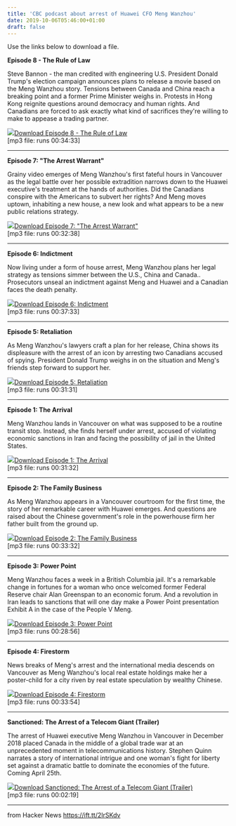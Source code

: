 ```yaml
---
title: 'CBC podcast about arrest of Huawei CFO Meng Wanzhou'
date: 2019-10-06T05:46:00+01:00
draft: false
---
```


Use the links below to download a file.

**Episode 8 - The Rule of Law**  
  
Steve Bannon - the man credited with engineering U.S. President Donald Trump's election campaign announces plans to release a movie based on the Meng Wanzhou story. Tensions between Canada and China reach a breaking point and a former Prime Minister weighs in. Protests in Hong Kong reignite questions around democracy and human rights. And Canadians are forced to ask exactly what kind of sacrifices they're willing to make to appease a trading partner.

[![](https://www.cbc.ca/podcasting/images/icon-mp3.gif)Download Episode 8 - The Rule of Law](http://cbc.mc.tritondigital.com/CBC_SANCTIONED_THE_ARREST_OF_A_TELECOM_GIANT_P/media/sanctioned-SD8uCBkD-20190927.mp3)  
\[mp3 file: runs 00:34:33\]

* * *

**Episode 7: "The Arrest Warrant"**  
  
Grainy video emerges of Meng Wanzhou's first fateful hours in Vancouver as the legal battle over her possible extradition narrows down to the Huawei executive's treatment at the hands of authorities. Did the Canadians conspire with the Americans to subvert her rights? And Meng moves uptown, inhabiting a new house, a new look and what appears to be a new public relations strategy.

[![](https://www.cbc.ca/podcasting/images/icon-mp3.gif)Download Episode 7: "The Arrest Warrant"](http://cbc.mc.tritondigital.com/CBC_SANCTIONED_THE_ARREST_OF_A_TELECOM_GIANT_P/media/sanctioned-30WoZbSE-20190919.mp3)  
\[mp3 file: runs 00:32:38\]

* * *

**Episode 6: Indictment**  
  
Now living under a form of house arrest, Meng Wanzhou plans her legal strategy as tensions simmer between the U.S., China and Canada.. Prosecutors unseal an indictment against Meng and Huawei and a Canadian faces the death penalty.

[![](https://www.cbc.ca/podcasting/images/icon-mp3.gif)Download Episode 6: Indictment](http://cbc.mc.tritondigital.com/CBC_SANCTIONED_THE_ARREST_OF_A_TELECOM_GIANT_P/media/sanctioned-G5xQ8WFb-20190503.mp3)  
\[mp3 file: runs 00:37:33\]

* * *

**Episode 5: Retaliation**  
  
As Meng Wanzhou's lawyers craft a plan for her release, China shows its displeasure with the arrest of an icon by arresting two Canadians accused of spying. President Donald Trump weighs in on the situation and Meng's friends step forward to support her.

[![](https://www.cbc.ca/podcasting/images/icon-mp3.gif)Download Episode 5: Retaliation](http://cbc.mc.tritondigital.com/CBC_SANCTIONED_THE_ARREST_OF_A_TELECOM_GIANT_P/media/sanctioned-ATPE6DMK-20190427.mp3)  
\[mp3 file: runs 00:31:31\]

* * *

**Episode 1: The Arrival**  
  
Meng Wanzhou lands in Vancouver on what was supposed to be a routine transit stop. Instead, she finds herself under arrest, accused of violating economic sanctions in Iran and facing the possibility of jail in the United States.

[![](https://www.cbc.ca/podcasting/images/icon-mp3.gif)Download Episode 1: The Arrival](http://cbc.mc.tritondigital.com/CBC_SANCTIONED_THE_ARREST_OF_A_TELECOM_GIANT_P/media/sanctioned-R4SlwqJ2-20190412.mp3)  
\[mp3 file: runs 00:31:32\]

* * *

**Episode 2: The Family Business**  
  
As Meng Wanzhou appears in a Vancouver courtroom for the first time, the story of her remarkable career with Huawei emerges. And questions are raised about the Chinese government's role in the powerhouse firm her father built from the ground up.

[![](https://www.cbc.ca/podcasting/images/icon-mp3.gif)Download Episode 2: The Family Business](http://cbc.mc.tritondigital.com/CBC_SANCTIONED_THE_ARREST_OF_A_TELECOM_GIANT_P/media/sanctioned-5sBA866c-20190416.mp3)  
\[mp3 file: runs 00:33:32\]

* * *

**Episode 3: Power Point**  
  
Meng Wanzhou faces a week in a British Columbia jail. It's a remarkable change in fortunes for a woman who once welcomed former Federal Reserve chair Alan Greenspan to an economic forum. And a revolution in Iran leads to sanctions that will one day make a Power Point presentation Exhibit A in the case of the People V Meng.

[![](https://www.cbc.ca/podcasting/images/icon-mp3.gif)Download Episode 3: Power Point](http://cbc.mc.tritondigital.com/CBC_SANCTIONED_THE_ARREST_OF_A_TELECOM_GIANT_P/media/sanctioned-lQ86CuqP-20190416.mp3)  
\[mp3 file: runs 00:28:56\]

* * *

**Episode 4: Firestorm**  
  
News breaks of Meng's arrest and the international media descends on Vancouver as Meng Wanzhou's local real estate holdings make her a poster-child for a city riven by real estate speculation by wealthy Chinese.

[![](https://www.cbc.ca/podcasting/images/icon-mp3.gif)Download Episode 4: Firestorm](http://cbc.mc.tritondigital.com/CBC_SANCTIONED_THE_ARREST_OF_A_TELECOM_GIANT_P/media/sanctioned-ANAvFun7-20190424.mp3)  
\[mp3 file: runs 00:33:54\]

* * *

**Sanctioned: The Arrest of a Telecom Giant (Trailer)**  
  
The arrest of Huawei executive Meng Wanzhou in Vancouver in December 2018 placed Canada in the middle of a global trade war at an unprecedented moment in telecommunications history. Stephen Quinn narrates a story of international intrigue and one woman's fight for liberty set against a dramatic battle to dominate the economies of the future. Coming April 25th.

[![](https://www.cbc.ca/podcasting/images/icon-mp3.gif)Download Sanctioned: The Arrest of a Telecom Giant (Trailer)](http://cbc.mc.tritondigital.com/CBC_SANCTIONED_THE_ARREST_OF_A_TELECOM_GIANT_P/media/sanctioned-9r2HzkGH-20190322.mp3)  
\[mp3 file: runs 00:02:19\]

* * *

  
  
from Hacker News https://ift.tt/2IrSKdv